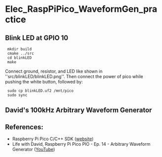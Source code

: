 # Elec_RaspPiPico_WaveformGen_practice

## Blink LED at GPIO 10
     mkdir build
     cmake ../src
     cd blinkLED
     make
   
Connect ground, resistor, and LED like shown in ''src/blinkLED/blinkLED.png''. Then connect the power of pico while pushing the white button, followed by:

     sudo cp blinkLED.uf2 /mnt/pico
     sudo sync

## David's 100kHz Arbitrary Waveform Generator

## References:
- Raspberry Pi Pico C/C++ SDK (<a href="https://www.raspberrypi.com/documentation/microcontrollers/c_sdk.html">website</a>)
- Life with David, Raspberry Pi Pico PIO - Ep. 14 - Arbitrary Waveform Generator (<a href="https://www.youtube.com/watch?v=_lZ1Pw6WAqI">YouTube</a>)

